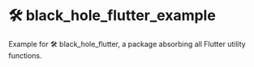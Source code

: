 # 🛠 black_hole_flutter_example

Example for 🛠 black_hole_flutter, a package absorbing all Flutter utility functions.
